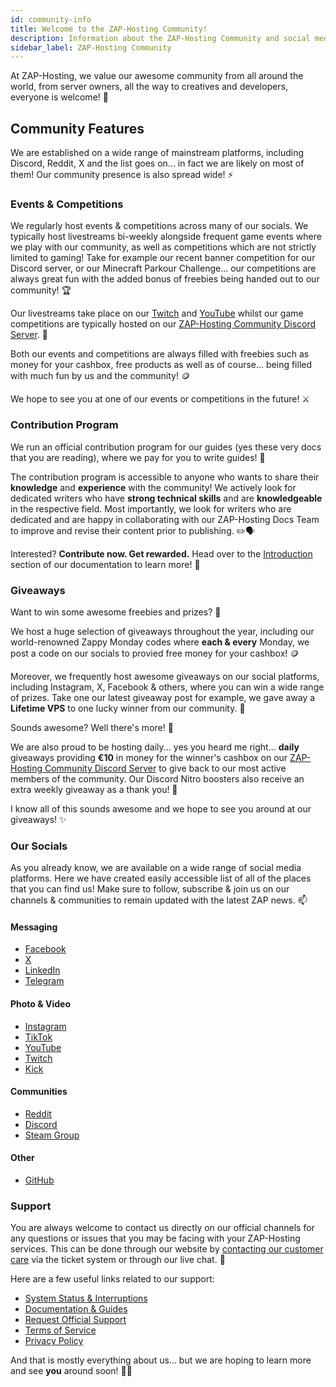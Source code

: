 ```yaml
---
id: community-info
title: Welcome to the ZAP-Hosting Community!
description: Information about the ZAP-Hosting Community and social media channels of ZAP-Hosting 
sidebar_label: ZAP-Hosting Community
---
```


At ZAP-Hosting, we value our awesome community from all around the world, from server owners, all the way to creatives and developers, everyone is welcome! 👋

## Community Features

We are established on a wide range of mainstream platforms, including Discord, Reddit, X and the list goes on... in fact we are likely on most of them! Our community presence is also spread wide! ⚡

### Events & Competitions

We regularly host events & competitions across many of our socials. We typically host livestreams bi-weekly alongside frequent game events where we play with our community, as well as competitions which are not strictly limited to gaming! Take for example our recent banner competition for our Discord server, or our Minecraft Parkour Challenge... our competitions are always great fun with the added bonus of freebies being handed out to our community! 🏆

Our livestreams take place on our [Twitch](https://twitch.tv/zaphosting) and [YouTube](https://youtube.com/zaphosting) whilst our game competitions are typically hosted on our [ZAP-Hosting Community Discord Server](https://discord.gg/invite/zaphosting). 🎥

Both our events and competitions are always filled with freebies such as money for your cashbox, free products as well as of course... being filled with much fun by us and the community! 🪙

We hope to see you at one of our events or competitions in the future! ⚔️

### Contribution Program

We run an official contribution program for our guides (yes these very docs that you are reading), where we pay for you to write guides! 📰

The contribution program is accessible to anyone who wants to share their **knowledge** and **experience** with the community! We actively look for dedicated writers who have **strong technical skills** and are **knowledgeable** in the respective field. Most importantly, we look for writers who are dedicated and are happy in collaborating with our ZAP-Hosting Docs Team to improve and revise their content prior to publishing. ✏️🗣️

Interested? **Contribute now. Get rewarded.** Head over to the [Introduction](contribution-introduction.md) section of our documentation to learn more! 🚀

### Giveaways

Want to win some awesome freebies and prizes? 🎁

We host a huge selection of giveaways throughout the year, including our world-renowned Zappy Monday codes where **each & every** Monday, we post a code on our socials to provied free money for your cashbox! 🪙

Moreover, we frequently host awesome giveaways on our social platforms, including Instagram, X, Facebook & others, where you can win a wide range of prizes. Take one our latest giveaway post for example, we gave away a **Lifetime VPS** to one lucky winner from our community. 💪

Sounds awesome? Well there's more! 🎉

We are also proud to be hosting daily... yes you heard me right... **daily** giveaways providing **€10** in money for the winner's cashbox on our [ZAP-Hosting Community Discord Server](https://discord.gg/invite/zaphosting) to give back to our most active members of the community. Our Discord Nitro boosters also receive an extra weekly giveaway as a thank you! 🫢

I know all of this sounds awesome and we hope to see you around at our giveaways! ✨

### Our Socials

As you already know, we are available on a wide range of social media platforms. Here we have created easily accessible list of all of the places that you can find us! Make sure to follow, subscribe & join us on our channels & communities to remain updated with the latest ZAP news. 📫

#### Messaging
- [Facebook](https://facebook.com/zaphosting)
- [X](https://x.com/zaphosting)
- [LinkedIn](https://linkedin.com/company/zaphosting)
- [Telegram](https://t.me/zap_hosting)

#### Photo & Video
- [Instagram](https://instagram.com/zaphosting)
- [TikTok](https://www.tiktok.com/@zaphosting)
- [YouTube](https://youtube.com/zaphosting)
- [Twitch](https://twitch.tv/zaphosting)
- [Kick](https://kick.com/zaphosting)

#### Communities
- [Reddit](https://reddit.com/r/zaphosting)
- [Discord](https://discord.gg/zaphosting)
- [Steam Group](https://steamcommunity.com/groups/zaphosting)

#### Other
- [GitHub](https://github.com/zaphosting)

### Support
You are always welcome to contact us directly on our official channels for any questions or issues that you may be facing with your ZAP-Hosting services. This can be done through our website by [contacting our customer care](https://zap-hosting.com/en/customer/support/) via the ticket system or through our live chat. 👥

Here are a few useful links related to our support:
- [System Status & Interruptions](https://zap-hosting.com/status)
- [Documentation & Guides](https://zap-hosting.com/guides/)
- [Request Official Support](https://zap-hosting.com/en/customer/support/)
- [Terms of Service](https://zap-hosting.com/en/terms/)
- [Privacy Policy](https://zap-hosting.com/en/privacy-policy/)

And that is mostly everything about us... but we are hoping to learn more and see **you** around soon! 🙋‍♂️